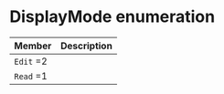 # DisplayMode enumeration


| Member	   | Description|
|:-------------|:-------|
|`Edit` =2      |  |
|`Read` =1      |  |
